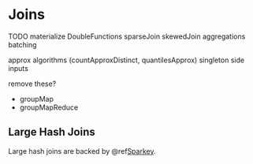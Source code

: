 # Joins

TODO
materialize
DoubleFunctions
sparseJoin
skewedJoin
aggregations
batching

approx algorithms (countApproxDistinct, quantilesApprox)
singleton side inputs

remove these?
* groupMap
* groupMapReduce

## Large Hash Joins

Large hash joins are backed by @ref[Sparkey](extras/Sparkey.md).
